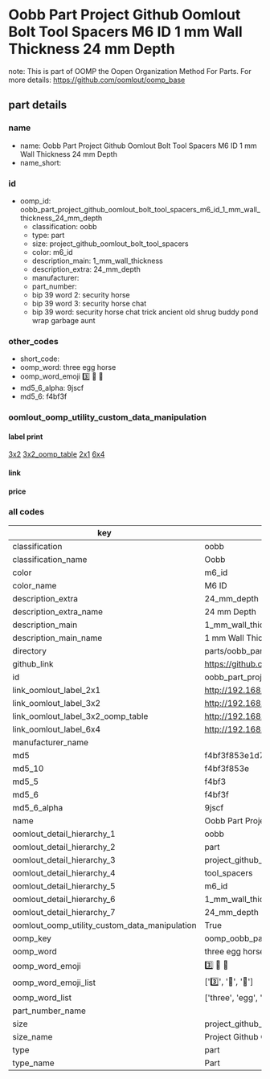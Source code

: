 # Oobb Part Project Github Oomlout Bolt Tool Spacers M6 ID 1 mm Wall Thickness 24 mm Depth  

note: This is part of OOMP the Oopen Organization Method For Parts. For more details: https://github.com/oomlout/oomp_base

##  part details
  







### name
* name: Oobb Part Project Github Oomlout Bolt Tool Spacers M6 ID 1 mm Wall Thickness 24 mm Depth
* name_short: 
### id
* oomp_id: oobb_part_project_github_oomlout_bolt_tool_spacers_m6_id_1_mm_wall_thickness_24_mm_depth
  * classification: oobb
  * type: part
  * size: project_github_oomlout_bolt_tool_spacers
  * color: m6_id
  * description_main: 1_mm_wall_thickness
  * description_extra: 24_mm_depth
  * manufacturer: 
  * part_number: 
  * bip 39 word 2: security horse
  * bip 39 word 3: security horse chat
  * bip 39 word: security horse chat trick ancient old shrug buddy pond wrap garbage aunt

### other_codes
* short_code: 
* oomp_word: three egg horse
* oomp_word_emoji :three: :egg: :horse:
* md5_6_alpha: 9jscf
* md5_6: f4bf3f






### oomlout_oomp_utility_custom_data_manipulation
#### label print
[3x2](http://192.168.1.245:1112/?label=oomp%209jscf)
[3x2_oomp_table](http://192.168.1.108:1112/?label=oomp%209jscf)
[2x1](http://192.168.1.242:1112/?label=oomp%209jscf)
[6x4](http://192.168.1.55:1112/?label=oomp%209jscf)    

#### link

                              

#### price







### all codes 
| key | value |  
| --- | --- |  
| classification | oobb |  
| classification_name | Oobb |  
| color | m6_id |  
| color_name | M6 ID |  
| description_extra | 24_mm_depth |  
| description_extra_name | 24 mm Depth |  
| description_main | 1_mm_wall_thickness |  
| description_main_name | 1 mm Wall Thickness |  
| directory | parts/oobb_part_project_github_oomlout_bolt_tool_spacers_m6_id_1_mm_wall_thickness_24_mm_depth |  
| github_link | https://github.com/oomlout/oomlout_oomp_part_src/tree/main/parts/oobb_part_project_github_oomlout_bolt_tool_spacers_m6_id_1_mm_wall_thickness_24_mm_depth |  
| id | oobb_part_project_github_oomlout_bolt_tool_spacers_m6_id_1_mm_wall_thickness_24_mm_depth |  
| link_oomlout_label_2x1 | http://192.168.1.242:1112/?label=oomp%209jscf |  
| link_oomlout_label_3x2 | http://192.168.1.245:1112/?label=oomp%209jscf |  
| link_oomlout_label_3x2_oomp_table | http://192.168.1.108:1112/?label=oomp%209jscf |  
| link_oomlout_label_6x4 | http://192.168.1.55:1112/?label=oomp%209jscf |  
| manufacturer_name |  |  
| md5 | f4bf3f853e1d78ea68044e864d9b7616 |  
| md5_10 | f4bf3f853e |  
| md5_5 | f4bf3 |  
| md5_6 | f4bf3f |  
| md5_6_alpha | 9jscf |  
| name | Oobb Part Project Github Oomlout Bolt Tool Spacers M6 ID 1 mm Wall Thickness 24 mm Depth |  
| oomlout_detail_hierarchy_1 | oobb |  
| oomlout_detail_hierarchy_2 | part |  
| oomlout_detail_hierarchy_3 | project_github_bolt |  
| oomlout_detail_hierarchy_4 | tool_spacers |  
| oomlout_detail_hierarchy_5 | m6_id |  
| oomlout_detail_hierarchy_6 | 1_mm_wall_thickness |  
| oomlout_detail_hierarchy_7 | 24_mm_depth |  
| oomlout_oomp_utility_custom_data_manipulation | True |  
| oomp_key | oomp_oobb_part_project_github_oomlout_bolt_tool_spacers_m6_id_1_mm_wall_thickness_24_mm_depth |  
| oomp_word | three egg horse |  
| oomp_word_emoji | :three: :egg: :horse: |  
| oomp_word_emoji_list | [':three:', ':egg:', ':horse:'] |  
| oomp_word_list | ['three', 'egg', 'horse'] |  
| part_number_name |  |  
| size | project_github_oomlout_bolt_tool_spacers |  
| size_name | Project Github Oomlout Bolt Tool Spacers |  
| type | part |  
| type_name | Part |  
